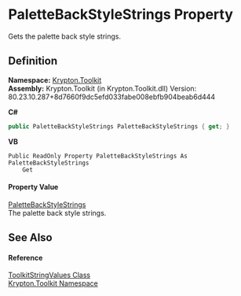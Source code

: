 # PaletteBackStyleStrings Property


Gets the palette back style strings.



## Definition
**Namespace:** <a href="79d2eac2-21f4-54ff-7552-b20c33c30600.md">Krypton.Toolkit</a>  
**Assembly:** Krypton.Toolkit (in Krypton.Toolkit.dll) Version: 80.23.10.287+8d7660f9dc5efd033fabe008ebfb904beab6d444

**C#**
``` C#
public PaletteBackStyleStrings PaletteBackStyleStrings { get; }
```
**VB**
``` VB
Public ReadOnly Property PaletteBackStyleStrings As PaletteBackStyleStrings
	Get
```



#### Property Value
<a href="bd28134b-8510-c4fa-373f-ae97f3e0c76c.md">PaletteBackStyleStrings</a>  
The palette back style strings.

## See Also


#### Reference
<a href="17eaa1c0-4744-e2c6-9ebe-b78766940617.md">ToolkitStringValues Class</a>  
<a href="79d2eac2-21f4-54ff-7552-b20c33c30600.md">Krypton.Toolkit Namespace</a>  

